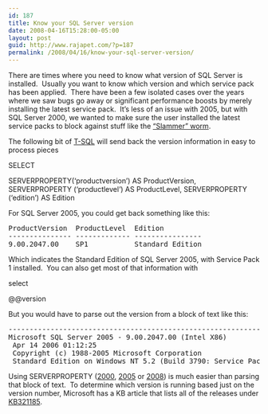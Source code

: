 ```yaml
---
id: 187
title: Know your SQL Server version
date: 2008-04-16T15:28:00-05:00
layout: post
guid: http://www.rajapet.com/?p=187
permalink: /2008/04/16/know-your-sql-server-version/
---
```

There are times where you need to know what version of SQL Server is installed.  Usually you want to know which version and which service pack has been applied.  There have been a few isolated cases over the years where we saw bugs go away or significant performance boosts by merely installing the latest service pack.  It&#8217;s less of an issue with 2005, but with SQL Server 2000, we wanted to make sure the user installed the latest service packs to block against stuff like the [&#8220;Slammer&#8221; worm](http://en.wikipedia.org/wiki/SQL_slammer_worm "Wikipedia: SQL slammer (computer worm)").

The following bit of [T-SQL](http://en.wikipedia.org/wiki/T-sql "Transact-SQL (T-SQL) is Microsoft's and Sybase's proprietary extension to the SQL language. Microsoft's implementation ships in the Microsoft SQL Server product.") will send back the version information in easy to process pieces

SELECT

SERVERPROPERTY(&#8216;productversion&#8217;) AS ProductVersion, SERVERPROPERTY (&#8216;productlevel&#8217;) AS ProductLevel, SERVERPROPERTY (&#8216;edition&#8217;) AS Edition 

For SQL Server 2005, you could get back something like this:

<pre>ProductVersion  ProductLevel  Edition<br />--------------- ------------- ----------------<br />9.00.2047.00    SP1           Standard Edition<br /></pre>



Which indicates the Standard Edition of SQL Server 2005, with Service Pack 1 installed.  You can also get most of that information with



select

@@version

But you would have to parse out the version from a block of text like this:

<pre>----------------------------------------------------------------------<br />Microsoft SQL Server 2005 - 9.00.2047.00 (Intel X86) <br /> Apr 14 2006 01:12:25 <br /> Copyright (c) 1988-2005 Microsoft Corporation<br /> Standard Edition on Windows NT 5.2 (Build 3790: Service Pack 2)<br /></pre>



Using SERVERPROPERTY ([2000](http://msdn2.microsoft.com/en-us/library/aa259183(SQL.80).aspx "Transact-SQL Reference (SQL Server 2000): Returns property information about the server instance."), [2005](http://msdn2.microsoft.com/en-us/library/ms174396.aspx "Returns property information about the server instance.") or [2008](http://msdn2.microsoft.com/en-us/library/ms174396(SQL.100).aspx)) is much easier than parsing that block of text.  To determine which version is running based just on the version number, Microsoft has a KB article that lists all of the releases under [KB321185](http://support.microsoft.com/kb/321185 "How to identify your SQL Server version and edition").